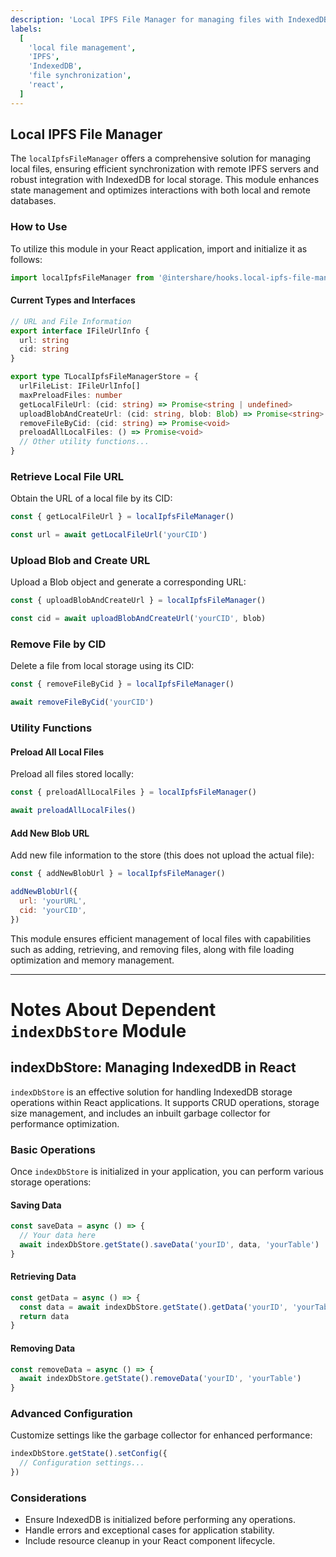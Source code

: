 ```yaml
---
description: 'Local IPFS File Manager for managing files with IndexedDB integration'
labels:
  [
    'local file management',
    'IPFS',
    'IndexedDB',
    'file synchronization',
    'react',
  ]
---
```


## Local IPFS File Manager

The `localIpfsFileManager` offers a comprehensive solution for managing local files, ensuring efficient synchronization with remote IPFS servers and robust integration with IndexedDB for local storage. This module enhances state management and optimizes interactions with both local and remote databases.

### How to Use

To utilize this module in your React application, import and initialize it as follows:

```javascript
import localIpfsFileManager from '@intershare/hooks.local-ipfs-file-manager'
```

#### Current Types and Interfaces

```typescript
// URL and File Information
export interface IFileUrlInfo {
  url: string
  cid: string
}

export type TLocalIpfsFileManagerStore = {
  urlFileList: IFileUrlInfo[]
  maxPreloadFiles: number
  getLocalFileUrl: (cid: string) => Promise<string | undefined>
  uploadBlobAndCreateUrl: (cid: string, blob: Blob) => Promise<string>
  removeFileByCid: (cid: string) => Promise<void>
  preloadAllLocalFiles: () => Promise<void>
  // Other utility functions...
}
```

### Retrieve Local File URL

Obtain the URL of a local file by its CID:

```javascript
const { getLocalFileUrl } = localIpfsFileManager()

const url = await getLocalFileUrl('yourCID')
```

### Upload Blob and Create URL

Upload a Blob object and generate a corresponding URL:

```javascript
const { uploadBlobAndCreateUrl } = localIpfsFileManager()

const cid = await uploadBlobAndCreateUrl('yourCID', blob)
```

### Remove File by CID

Delete a file from local storage using its CID:

```javascript
const { removeFileByCid } = localIpfsFileManager()

await removeFileByCid('yourCID')
```

### Utility Functions

#### Preload All Local Files

Preload all files stored locally:

```javascript
const { preloadAllLocalFiles } = localIpfsFileManager()

await preloadAllLocalFiles()
```

#### Add New Blob URL

Add new file information to the store (this does not upload the actual file):

```javascript
const { addNewBlobUrl } = localIpfsFileManager()

addNewBlobUrl({
  url: 'yourURL',
  cid: 'yourCID',
})
```

This module ensures efficient management of local files with capabilities such as adding, retrieving, and removing files, along with file loading optimization and memory management.

---

# Notes About Dependent `indexDbStore` Module

## indexDbStore: Managing IndexedDB in React

`indexDbStore` is an effective solution for handling IndexedDB storage operations within React applications. It supports CRUD operations, storage size management, and includes an inbuilt garbage collector for performance optimization.

### Basic Operations

Once `indexDbStore` is initialized in your application, you can perform various storage operations:

#### Saving Data

```javascript
const saveData = async () => {
  // Your data here
  await indexDbStore.getState().saveData('yourID', data, 'yourTable')
}
```

#### Retrieving Data

```javascript
const getData = async () => {
  const data = await indexDbStore.getState().getData('yourID', 'yourTable')
  return data
}
```

#### Removing Data

```javascript
const removeData = async () => {
  await indexDbStore.getState().removeData('yourID', 'yourTable')
}
```

### Advanced Configuration

Customize settings like the garbage collector for enhanced performance:

```javascript
indexDbStore.getState().setConfig({
  // Configuration settings...
})
```

### Considerations

- Ensure IndexedDB is initialized before performing any operations.
- Handle errors and exceptional cases for application stability.
- Include resource cleanup in your React component lifecycle.
